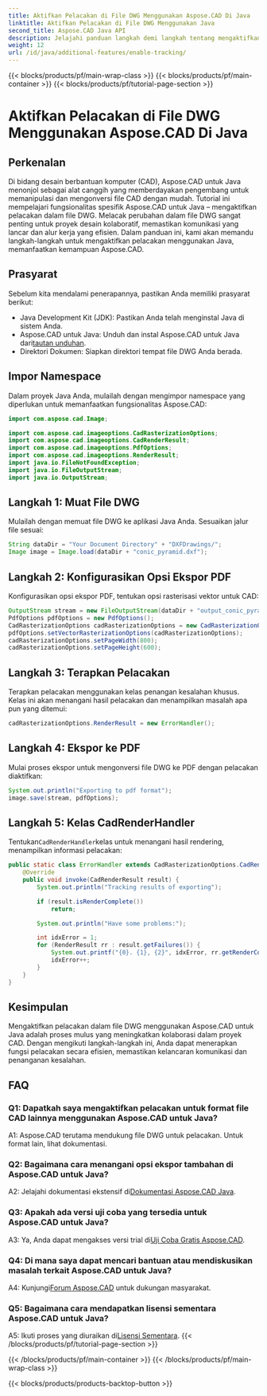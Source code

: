 ```yaml
---
title: Aktifkan Pelacakan di File DWG Menggunakan Aspose.CAD Di Java
linktitle: Aktifkan Pelacakan di File DWG Menggunakan Java
second_title: Aspose.CAD Java API
description: Jelajahi panduan langkah demi langkah tentang mengaktifkan pelacakan file DWG di Java menggunakan Aspose.CAD, memastikan kolaborasi yang lancar dalam proyek CAD.
weight: 12
url: /id/java/additional-features/enable-tracking/
---
```


{{< blocks/products/pf/main-wrap-class >}}
{{< blocks/products/pf/main-container >}}
{{< blocks/products/pf/tutorial-page-section >}}

# Aktifkan Pelacakan di File DWG Menggunakan Aspose.CAD Di Java

## Perkenalan

Di bidang desain berbantuan komputer (CAD), Aspose.CAD untuk Java menonjol sebagai alat canggih yang memberdayakan pengembang untuk memanipulasi dan mengonversi file CAD dengan mudah. Tutorial ini mempelajari fungsionalitas spesifik Aspose.CAD untuk Java – mengaktifkan pelacakan dalam file DWG. Melacak perubahan dalam file DWG sangat penting untuk proyek desain kolaboratif, memastikan komunikasi yang lancar dan alur kerja yang efisien. Dalam panduan ini, kami akan memandu langkah-langkah untuk mengaktifkan pelacakan menggunakan Java, memanfaatkan kemampuan Aspose.CAD.

## Prasyarat

Sebelum kita mendalami penerapannya, pastikan Anda memiliki prasyarat berikut:

- Java Development Kit (JDK): Pastikan Anda telah menginstal Java di sistem Anda.
-  Aspose.CAD untuk Java: Unduh dan instal Aspose.CAD untuk Java dari[tautan unduhan](https://releases.aspose.com/cad/java/).
- Direktori Dokumen: Siapkan direktori tempat file DWG Anda berada.

## Impor Namespace

Dalam proyek Java Anda, mulailah dengan mengimpor namespace yang diperlukan untuk memanfaatkan fungsionalitas Aspose.CAD:

```java
import com.aspose.cad.Image;

import com.aspose.cad.imageoptions.CadRasterizationOptions;
import com.aspose.cad.imageoptions.CadRenderResult;
import com.aspose.cad.imageoptions.PdfOptions;
import com.aspose.cad.imageoptions.RenderResult;
import java.io.FileNotFoundException;
import java.io.FileOutputStream;
import java.io.OutputStream;
```

## Langkah 1: Muat File DWG

Mulailah dengan memuat file DWG ke aplikasi Java Anda. Sesuaikan jalur file sesuai:

```java
String dataDir = "Your Document Directory" + "DXFDrawings/";
Image image = Image.load(dataDir + "conic_pyramid.dxf");
```

## Langkah 2: Konfigurasikan Opsi Ekspor PDF

Konfigurasikan opsi ekspor PDF, tentukan opsi rasterisasi vektor untuk CAD:

```java
OutputStream stream = new FileOutputStream(dataDir + "output_conic_pyramid.pdf");
PdfOptions pdfOptions = new PdfOptions();
CadRasterizationOptions cadRasterizationOptions = new CadRasterizationOptions();
pdfOptions.setVectorRasterizationOptions(cadRasterizationOptions);
cadRasterizationOptions.setPageWidth(800);
cadRasterizationOptions.setPageHeight(600);
```

## Langkah 3: Terapkan Pelacakan

Terapkan pelacakan menggunakan kelas penangan kesalahan khusus. Kelas ini akan menangani hasil pelacakan dan menampilkan masalah apa pun yang ditemui:

```java
cadRasterizationOptions.RenderResult = new ErrorHandler();
```

## Langkah 4: Ekspor ke PDF

Mulai proses ekspor untuk mengonversi file DWG ke PDF dengan pelacakan diaktifkan:

```java
System.out.println("Exporting to pdf format");
image.save(stream, pdfOptions);
```

## Langkah 5: Kelas CadRenderHandler

 Tentukan`CadRenderHandler`kelas untuk menangani hasil rendering, menampilkan informasi pelacakan:

```java
public static class ErrorHandler extends CadRasterizationOptions.CadRenderHandler {
    @Override
    public void invoke(CadRenderResult result) {
        System.out.println("Tracking results of exporting");

        if (result.isRenderComplete())
            return;

        System.out.println("Have some problems:");

        int idxError = 1;
        for (RenderResult rr : result.getFailures()) {
            System.out.printf("{0}. {1}, {2}", idxError, rr.getRenderCode(), rr.getMessage());
            idxError++;
        }
    }
}
```

## Kesimpulan

Mengaktifkan pelacakan dalam file DWG menggunakan Aspose.CAD untuk Java adalah proses mulus yang meningkatkan kolaborasi dalam proyek CAD. Dengan mengikuti langkah-langkah ini, Anda dapat menerapkan fungsi pelacakan secara efisien, memastikan kelancaran komunikasi dan penanganan kesalahan.

## FAQ

### Q1: Dapatkah saya mengaktifkan pelacakan untuk format file CAD lainnya menggunakan Aspose.CAD untuk Java?

A1: Aspose.CAD terutama mendukung file DWG untuk pelacakan. Untuk format lain, lihat dokumentasi.

### Q2: Bagaimana cara menangani opsi ekspor tambahan di Aspose.CAD untuk Java?

 A2: Jelajahi dokumentasi ekstensif di[Dokumentasi Aspose.CAD Java](https://reference.aspose.com/cad/java/).

### Q3: Apakah ada versi uji coba yang tersedia untuk Aspose.CAD untuk Java?

 A3: Ya, Anda dapat mengakses versi trial di[Uji Coba Gratis Aspose.CAD](https://releases.aspose.com/).

### Q4: Di mana saya dapat mencari bantuan atau mendiskusikan masalah terkait Aspose.CAD untuk Java?

 A4: Kunjungi[Forum Aspose.CAD](https://forum.aspose.com/c/cad/19) untuk dukungan masyarakat.

### Q5: Bagaimana cara mendapatkan lisensi sementara Aspose.CAD untuk Java?

 A5: Ikuti proses yang diuraikan di[Lisensi Sementara](https://purchase.aspose.com/temporary-license/).
{{< /blocks/products/pf/tutorial-page-section >}}

{{< /blocks/products/pf/main-container >}}
{{< /blocks/products/pf/main-wrap-class >}}

{{< blocks/products/products-backtop-button >}}
